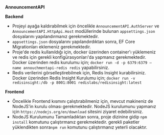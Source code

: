 **AnnouncementAPI**

**Backend**
- Projeyi ayağa kaldırabilmek için öncelikle `AnnouncementAPI.AuthServer` ve `AnnouncementAPI.HttpApi.Host` modüllerinde bulunan `appsettings.json` dosyalarını yapılandırmanız gerekmektedir. 
- `appsettings.json` dosyalarını yapılandırdıktan sonra, EF Core Migrationları eklemeniz gerekmektedir.
- Proje'de redis kullanıldığı için, docker üzerinden container'ı yüklemeniz ve redis için gerekli konfigürasyonları'da yapmanız gerekmektedir.
  Docker üzerinden redis kurulumu için; `docker run -d -p 6379:6379 — name annouchmentapi-redis redis` yapabilirsiniz.
- Redis verilerini görselleştirebilmek için, Redis Insight kurabilirsiniz. Docker üzerinden Redis Insight Kurulumu için; `docker run -v redisinsight:/db -p 8001:8001 redislabs/redisinsight:latest`

**Frontend**
- Öncelikle Frontend kısmını çalıştırabilmeniz için, mevcut makineniz de NodeJS'in kurulu olması gerekmektedir. NodeJS kurulumunu yapmanız için `https://nodejs.org/en/download` sitesini ziyaret edebilirsiniz.
- NodeJS Kurulumunu Tamamladıktan sonra, proje dizinine gidip `npm install` komutunu çalıştırmanız gerekmektedir. gerekli paketler yüklendikten sonra`npm run` komutunu çalıştırmanız yeterli olacaktır.
  

